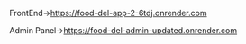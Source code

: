 FrontEnd->https://food-del-app-2-6tdj.onrender.com


Admin Panel->https://food-del-admin-updated.onrender.com
